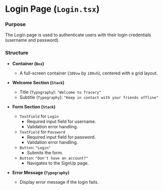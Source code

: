 # **Login Page (`Login.tsx`)**

### Purpose
The Login page is used to authenticate users with their login credentials (username and password).

### Structure

- **Container (`Box`)**
  - A full-screen container (`100vw` by `100vh`), centered with a grid layout.

- **Welcome Section (`Stack`)**
  - Title (`Typography`): `"Welcome to Tracery"`
  - Subtitle (`Typography`): `"Keep in contact with your friends offline"`

- **Form Section (`Stack`)**
  - `TextField` for `Login`
    - Required input field for username.
    - Validation error handling.
  - `TextField` for `Password`
    - Required input field for password.
    - Validation error handling.
  - `Button`: `"Login"`
    - Submits the form.
  - `Button`: `"Don't have an account?"`
    - Navigates to the SignUp page.

- **Error Message (`Typography`)**
  - Display error message if the login fails.